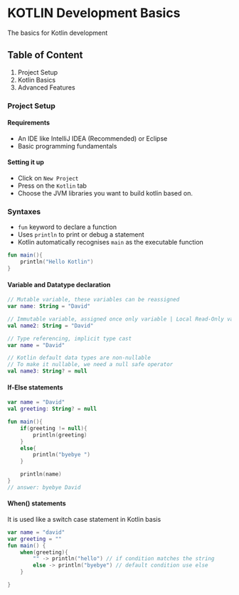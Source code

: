 # KOTLIN Development Basics

The basics for Kotlin development

## Table of Content

1. Project Setup
2. Kotlin Basics
3. Advanced Features

### Project Setup

#### Requirements

- An IDE like IntelliJ IDEA (Recommended) or Eclipse
- Basic programming fundamentals

#### Setting it up

- Click on `New Project`
- Press on the `Kotlin` tab
- Choose the JVM libraries you want to build kotlin based on.

### Syntaxes

- `fun` keyword to declare a function
- Uses `println` to print or debug a statement
- Kotlin automatically recognises `main` as the executable function

```kotlin
fun main(){
    println("Hello Kotlin")
}
```

#### Variable and Datatype declaration

```kotlin
// Mutable variable, these variables can be reassigned
var name: String = "David"

// Immutable variable, assigned once only variable | Local Read-Only variable
val name2: String = "David"

// Type referencing, implicit type cast
var name = "David"

// Kotlin default data types are non-nullable
// To make it nullable, we need a null safe operator
val name3: String? = null
```

#### If-Else statements

```kotlin
var name = "David"
val greeting: String? = null

fun main(){
	if(greeting != null){
		println(greeting)
	}
	else{
		println("byebye ")
	}

	println(name)
}
// answer: byebye David
```

#### When() statements

It is used like a switch case statement in Kotlin basis

```kotlin
var name = "david"
var greeting = ""
fun main() {
	when(greeting){
		"" -> println("hello") // if condition matches the string
		else -> println("byebye") // default condition use else
	}

}
```
